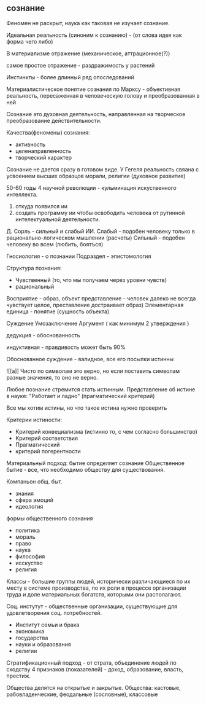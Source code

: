 
## сознание

Феномен не раскрыт, наука как таковая не изучает сознание.

Идеальная реальность (синоним к сознанию) - (от слова идея как форма чего либо)

В материализме отражение (механическое, аттрационное(?))

самое простое отражение - раздражимость у растений 

Инстинкты - более длинный ряд опоследований 

Материалистическое понятие сознания по Марксу - объективная реальность, пересаженная в человеческую голову и преобразованная в ней

Сознание это духовная деятельность, направленная на творческое преобразование действительности.

Качества(феномены) сознания:
- активность 
- целенаправленность
- творческий характер

Сознание не дается сразу в готовом виде. У Гегеля реальность свяана с усвоением высших образцов морали, религии (духовное развитие)


50-60 годы 4 научной революции - кульминация искуственного интеллекта.

1. откуда появился ии
2. создать программу ии чтобы освободить человека от рутинной интелектуальной деятельности.

Д. Сорль - сильный и слабый ИИ. 
Слабый - подобен человеку только в рационально-логическом мышлении (расчеты)
Сильный - подобен человеку во всем (любить, боятъся)


Гносиология - о познании
Подраздел - эпистомология 

Структура познания:
- Чувственный (то, что мы получаем через уровни чувств)
- рациональный

Восприятие - образ, объект
представление - человек далеко не всегда чувствует целое, преставление достраивает образ)
Элементарная единица - понятие (сущность объекта)

Суждение 
Умозаключение 
Аргумент ( как минимум 2 утверждения )


дедукция - обоснованность 

индуктивная - правдивость может быть 90%

Обоснованное суждение - валидное, все его посылки истинны

![[a]]
Чисто по символам это верно, но если поставить символам разные значения, то оно не верно. 

Любое познание стремится стать истинным.
Представление об истине в науке: "Работает и ладно" (прагматический критерий)

Все мы хотим истины, но что такое истина нужно проверить

Критерии истиности:
- Критерий конвециализма (истинно то, с чем согласно большинство)
- Критерий соответствия 
- Прагматический
- критерий погерентности 

Материальный подход: бытие определяет сознание
Общественное бытие - все, что необходимо обществу для существования.

Компаньон общ. быт.
- знания
- сфера эмоций
- идеология

формы общественного сознания 
- политика
- мораль
- право
- наука
- философия
- исскуство
- религия

Классы - большие группы людей, исторически различающиеся по их месту в системе производства, по их роли в процессе организации труда и доле материальных богатств, которыми они располагают.

Соц. инстутут - общественные организации, существующие для удовлетворения соц. потребностей.

- Институт семьи и брака
- экономика
- государства
- науки и образования
- религии

Стратификационный подход - от страта, объединение людей по сходству 4 признаков (показателей) - доход, образование, власть, престиж.

Общества делятся на открытые и закрытые.
Общества: кастовые, рабовладенческие, феодальные (сословные), классовые
